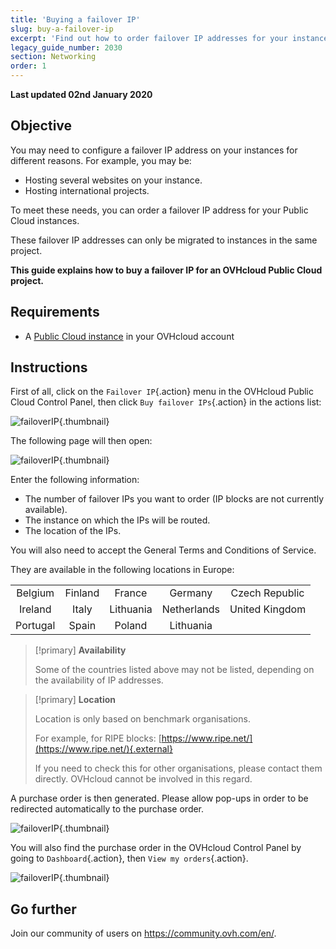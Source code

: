 ```yaml
---
title: 'Buying a failover IP'
slug: buy-a-failover-ip
excerpt: 'Find out how to order failover IP addresses for your instances'
legacy_guide_number: 2030
section: Networking
order: 1
---
```


**Last updated 02nd January 2020**

## Objective

You may need to configure a failover IP address on your instances for different reasons. For example, you may be:

- Hosting several websites on your instance.
- Hosting international projects.

To meet these needs, you can order a failover IP address for your Public Cloud instances.

These failover IP addresses can only be migrated to instances in the same project.

**This guide explains how to buy a failover IP for an OVHcloud Public Cloud project.**

## Requirements

- A [Public Cloud instance](../public-cloud-first-steps/) in your OVHcloud account

## Instructions

First of all, click on the `Failover IP`{.action} menu in the OVHcloud Public Cloud Control Panel, then click `Buy failover IPs`{.action} in the actions list:

![failoverIP](images/buyfailoverip1.png){.thumbnail}

The following page will then open:

![failoverIP](images/buyfailoverip2.png){.thumbnail}

Enter the following information:

* The number of failover IPs you want to order (IP blocks are not currently available).
* The instance on which the IPs will be routed.
* The location of the IPs.

You will also need to accept the General Terms and Conditions of Service.

They are available in the following locations in Europe:

|          |          |          |           |                    |
|:--------:|:--------:|:--------:|:---------:|:------------------:|
| Belgium | Finland |  France  | Germany | Czech Republic |
|  Ireland |  Italy  | Lithuania |  Netherlands |     United Kingdom    |
| Portugal |  Spain |  Poland |  Lithuania |                    |


> [!primary] **Availability**
> 
> Some of the countries listed above may not be listed, depending on the 
> availability of IP addresses.
> 

> [!primary] **Location**
>
> Location is only based on benchmark organisations.
> 
> For example, for RIPE blocks: [https://www.ripe.net/](https://www.ripe.net/){.external}
>
> If you need to check this for other organisations, please contact them directly. OVHcloud cannot be involved in this regard.

A purchase order is then generated. Please allow pop-ups in order to be redirected automatically to the purchase order.

![failoverIP](images/buyfailoverip3.png){.thumbnail}

You will also find the purchase order in the OVHcloud Control Panel by going to `Dashboard`{.action}, then `View my orders`{.action}.

![failoverIP](images/buyfailoverip4_2020.png){.thumbnail}

## Go further

Join our community of users on <https://community.ovh.com/en/>.
